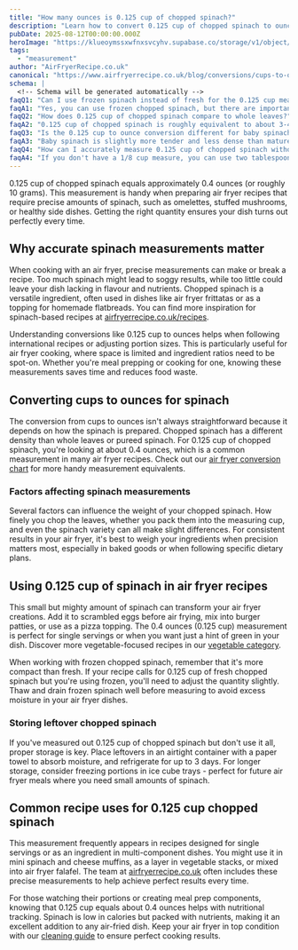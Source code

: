 ```yaml
---
title: "How many ounces is 0.125 cup of chopped spinach?"
description: "Learn how to convert 0.125 cup of chopped spinach to ounces for perfect air fryer recipes. Get accurate measurements every time!"
pubDate: 2025-08-12T00:00:00.000Z
heroImage: "https://klueoymssxwfnxsvcyhv.supabase.co/storage/v1/object/public/Shmucket/how-many-ounces-is-0-125-cup-chopped-spinach.webp"
tags:
  - "measurement"
author: "AirFryerRecipe.co.uk"
canonical: "https://www.airfryerrecipe.co.uk/blog/conversions/cups-to-ounces/how-many-ounces-is-0-125-cup-chopped-spinach"
schema: |
  <!-- Schema will be generated automatically -->
faqQ1: "Can I use frozen spinach instead of fresh for the 0.125 cup measurement?"
faqA1: "Yes, you can use frozen chopped spinach, but there are important differences. Frozen spinach is more compact and contains more water than fresh. For 0.125 cup of fresh chopped spinach (about 0.4 ounces), you'll need slightly less frozen spinach after thawing and draining. Always squeeze out excess liquid from frozen spinach to prevent soggy results in your air fryer dishes."
faqQ2: "How does 0.125 cup of chopped spinach compare to whole leaves?"
faqA2: "0.125 cup of chopped spinach is roughly equivalent to about 3-4 medium whole spinach leaves, depending on their size. Chopped spinach packs more tightly into a measuring cup, so you get more spinach by volume compared to whole leaves. For air fryer recipes, chopped spinach often works better as it distributes more evenly and cooks faster."
faqQ3: "Is the 0.125 cup to ounce conversion different for baby spinach?"
faqA3: "Baby spinach is slightly more tender and less dense than mature spinach, but the difference in weight is minimal. 0.125 cup of chopped baby spinach still weighs about 0.4 ounces. The main difference is in texture and cooking time - baby spinach wilts faster in the air fryer, so you might reduce cooking time slightly when substituting."
faqQ4: "How can I accurately measure 0.125 cup of chopped spinach without special tools?"
faqA4: "If you don't have a 1/8 cup measure, you can use two tablespoons (as 2 tbsp = 0.125 cup). Gently chop the spinach and lightly pack it into the measuring spoon without compressing too much. For even more accuracy, consider investing in a small kitchen scale - weighing 0.4 ounces eliminates any measuring guesswork for your air fryer recipes."
---
```

<p>0.125 cup of chopped spinach equals approximately 0.4 ounces (or roughly 10 grams). This measurement is handy when preparing air fryer recipes that require precise amounts of spinach, such as omelettes, stuffed mushrooms, or healthy side dishes. Getting the right quantity ensures your dish turns out perfectly every time.</p>

<h2>Why accurate spinach measurements matter</h2>
<p>When cooking with an air fryer, precise measurements can make or break a recipe. Too much spinach might lead to soggy results, while too little could leave your dish lacking in flavour and nutrients. Chopped spinach is a versatile ingredient, often used in dishes like air fryer frittatas or as a topping for homemade flatbreads. You can find more inspiration for spinach-based recipes at <a href=https://www.airfryerrecipe.co.uk/recipes>airfryerrecipe.co.uk/recipes</a>.</p>

<p>Understanding conversions like 0.125 cup to ounces helps when following international recipes or adjusting portion sizes. This is particularly useful for air fryer cooking, where space is limited and ingredient ratios need to be spot-on. Whether you're meal prepping or cooking for one, knowing these measurements saves time and reduces food waste.</p>

<h2>Converting cups to ounces for spinach</h2>
<p>The conversion from cups to ounces isn't always straightforward because it depends on how the spinach is prepared. Chopped spinach has a different density than whole leaves or pureed spinach. For 0.125 cup of chopped spinach, you're looking at about 0.4 ounces, which is a common measurement in many air fryer recipes. Check out our <a href=https://www.airfryerrecipe.co.uk/air-fryer-conversion-chart>air fryer conversion chart</a> for more handy measurement equivalents.</p>

<h3>Factors affecting spinach measurements</h3>
<p>Several factors can influence the weight of your chopped spinach. How finely you chop the leaves, whether you pack them into the measuring cup, and even the spinach variety can all make slight differences. For consistent results in your air fryer, it's best to weigh your ingredients when precision matters most, especially in baked goods or when following specific dietary plans.</p>

<h2>Using 0.125 cup of spinach in air fryer recipes</h2>
<p>This small but mighty amount of spinach can transform your air fryer creations. Add it to scrambled eggs before air frying, mix into burger patties, or use as a pizza topping. The 0.4 ounces (0.125 cup) measurement is perfect for single servings or when you want just a hint of green in your dish. Discover more vegetable-focused recipes in our <a href=https://www.airfryerrecipe.co.uk/recipe-category/vegetables>vegetable category</a>.</p>

<p>When working with frozen chopped spinach, remember that it's more compact than fresh. If your recipe calls for 0.125 cup of fresh chopped spinach but you're using frozen, you'll need to adjust the quantity slightly. Thaw and drain frozen spinach well before measuring to avoid excess moisture in your air fryer dishes.</p>

<h3>Storing leftover chopped spinach</h3>
<p>If you've measured out 0.125 cup of chopped spinach but don't use it all, proper storage is key. Place leftovers in an airtight container with a paper towel to absorb moisture, and refrigerate for up to 3 days. For longer storage, consider freezing portions in ice cube trays - perfect for future air fryer meals where you need small amounts of spinach.</p>

<h2>Common recipe uses for 0.125 cup chopped spinach</h2>
<p>This measurement frequently appears in recipes designed for single servings or as an ingredient in multi-component dishes. You might use it in mini spinach and cheese muffins, as a layer in vegetable stacks, or mixed into air fryer falafel. The team at <a href=https://www.airfryerrecipe.co.uk>airfryerrecipe.co.uk</a> often includes these precise measurements to help achieve perfect results every time.</p>

<p>For those watching their portions or creating meal prep components, knowing that 0.125 cup equals about 0.4 ounces helps with nutritional tracking. Spinach is low in calories but packed with nutrients, making it an excellent addition to any air-fried dish. Keep your air fryer in top condition with our <a href=https://www.airfryerrecipe.co.uk/air-fryer-cleaner>cleaning guide</a> to ensure perfect cooking results.</p>
